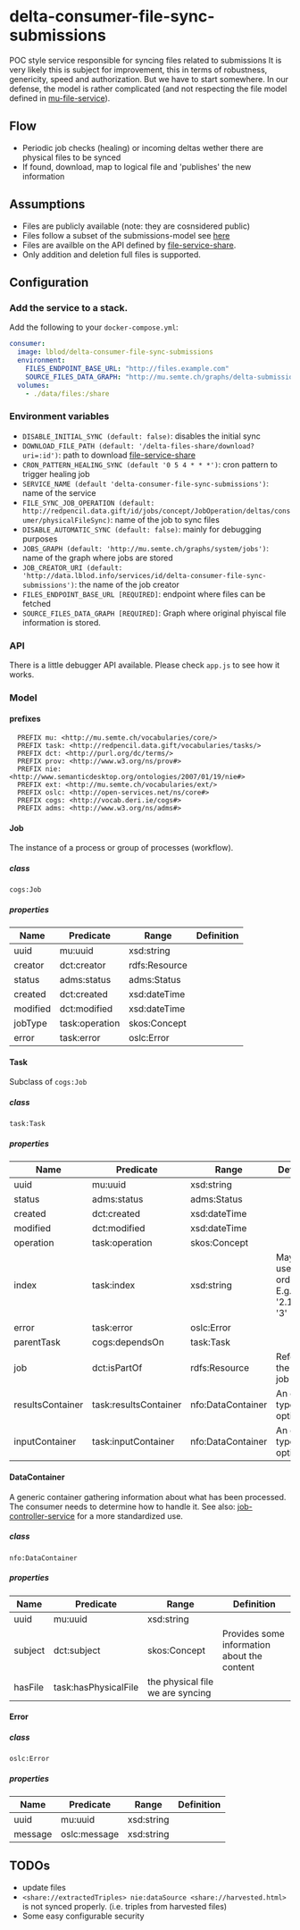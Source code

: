 # delta-consumer-file-sync-submissions

POC style service responsible for syncing files related to submissions
It is very likely this is subject for improvement, this in terms of robustness, genericity, speed and authorization.
But we have to start somewhere.
In our defense, the model is rather complicated (and not respecting the file model defined in [mu-file-service](https://github.com/mu-semtech/file-service)).

## Flow
 - Periodic job checks (healing) or incoming deltas wether there are physical files to be synced
 - If found, download, map to logical file and 'publishes' the new information

## Assumptions
- Files are publicly available (note: they are cosnsidered public)
- Files follow a subset of the submissions-model see [here](https://github.com/lblod/import-submission-service)
- Files are availble on the API defined by [file-service-share](https://github.com/redpencilio/file-service-share).
- Only addition and deletion full files is supported.

## Configuration
### Add the service to a stack.

Add the following to your `docker-compose.yml`:

```yaml
consumer:
  image: lblod/delta-consumer-file-sync-submissions
  environment:
    FILES_ENDPOINT_BASE_URL: "http://files.example.com"
    SOURCE_FILES_DATA_GRAPH: "http://mu.semte.ch/graphs/delta-submissions-original-physical-files"
  volumes:
    - ./data/files:/share
```
### Environment variables
- `DISABLE_INITIAL_SYNC (default: false)`: disables the initial sync
- `DOWNLOAD_FILE_PATH (default: '/delta-files-share/download?uri=:id')`:  path to download [file-service-share](https://github.com/redpencilio/file-service-share)
- `CRON_PATTERN_HEALING_SYNC (default '0 5 4 * * *')`:  cron pattern to trigger healing job
- `SERVICE_NAME (default 'delta-consumer-file-sync-submissions')`: name of the service
- `FILE_SYNC_JOB_OPERATION (default: http://redpencil.data.gift/id/jobs/concept/JobOperation/deltas/consumer/physicalFileSync)`:  name of the job to sync files
- `DISABLE_AUTOMATIC_SYNC (default: false)`: mainly for debugging purposes
- `JOBS_GRAPH (default: 'http://mu.semte.ch/graphs/system/jobs')`: name of the graph where jobs are stored
- `JOB_CREATOR_URI (default: 'http://data.lblod.info/services/id/delta-consumer-file-sync-submissions')`: the name of the job creator
- `FILES_ENDPOINT_BASE_URL [REQUIRED]`: endpoint where files can be fetched
- `SOURCE_FILES_DATA_GRAPH [REQUIRED]`: Graph where original phyiscal file information is stored.

### API
There is a little debugger API available. Please check `app.js` to see how it works.

### Model
#### prefixes
```
  PREFIX mu: <http://mu.semte.ch/vocabularies/core/>
  PREFIX task: <http://redpencil.data.gift/vocabularies/tasks/>
  PREFIX dct: <http://purl.org/dc/terms/>
  PREFIX prov: <http://www.w3.org/ns/prov#>
  PREFIX nie: <http://www.semanticdesktop.org/ontologies/2007/01/19/nie#>
  PREFIX ext: <http://mu.semte.ch/vocabularies/ext/>
  PREFIX oslc: <http://open-services.net/ns/core#>
  PREFIX cogs: <http://vocab.deri.ie/cogs#>
  PREFIX adms: <http://www.w3.org/ns/adms#>
```

#### Job
The instance of a process or group of processes (workflow).

##### class
`cogs:Job`

##### properties

Name | Predicate | Range | Definition
--- | --- | --- | ---
uuid |mu:uuid | xsd:string
creator | dct:creator | rdfs:Resource
status | adms:status | adms:Status
created | dct:created | xsd:dateTime
modified | dct:modified | xsd:dateTime
jobType | task:operation | skos:Concept
error | task:error | oslc:Error

#### Task
Subclass of `cogs:Job`

##### class
`task:Task`

##### properties

Name | Predicate | Range | Definition
--- | --- | --- | ---
uuid |mu:uuid | xsd:string
status | adms:status | adms:Status
created | dct:created | xsd:dateTime
modified | dct:modified | xsd:dateTime
operation | task:operation | skos:Concept
index | task:index | xsd:string | May be used for orderering. E.g. : '1', '2.1', '2.2', '3'
error | task:error | oslc:Error
parentTask| cogs:dependsOn | task:Task
job | dct:isPartOf | rdfs:Resource | Refer to the parent job
resultsContainer | task:resultsContainer | nfo:DataContainer | An generic type, optional
inputContainer | task:inputContainer | nfo:DataContainer | An generic type, optional


#### DataContainer
A generic container gathering information about what has been processed. The consumer needs to determine how to handle it.
See also: [job-controller-service](https://github.com/lblod/job-controller-service) for a more standardized use.

##### class
`nfo:DataContainer`

##### properties

Name | Predicate | Range | Definition
--- | --- | --- | ---
uuid |mu:uuid | xsd:string
subject | dct:subject | skos:Concept | Provides some information about the content
hasFile | task:hasPhysicalFile | the physical file we are syncing

#### Error

##### class
`oslc:Error`

##### properties
Name | Predicate | Range | Definition
--- | --- | --- | ---
uuid |mu:uuid | xsd:string
message | oslc:message | xsd:string

## TODOs
- update files
- `<share://extractedTriples> nie:dataSource <share://harvested.html>` is not synced properly. (i.e. triples from harvested files)
- Some easy configurable security
